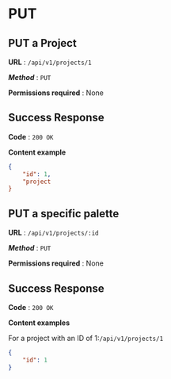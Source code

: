 # PUT

## PUT a Project

**URL** : `/api/v1/projects/1`

***Method*** : `PUT`

**Permissions required** : None

## Success Response

**Code** : `200 OK`

**Content example**
```json
{
    "id": 1,
    "project
}
```
## PUT a specific palette


**URL** : `/api/v1/projects/:id`

***Method*** : `PUT`

**Permissions required** : None

## Success Response

**Code** : `200 OK`

**Content examples**

For a project with an ID of 1:`/api/v1/projects/1`

```json
{
    "id": 1
}
```
